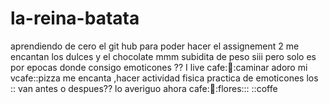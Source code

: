 # la-reina-batata 
aprendiendo de cero el git hub
para poder hacer el assignement 2
me encantan los dulces y el chocolate mmm subidita de peso siii pero solo es por epocas
donde consigo emoticones ??
I live cafe::pizza::caminar
adoro mi vcafe::pizza me encanta ,hacer actividad fisica
practica de emoticones los :: van antes o despues?? lo averiguo ahora
cafe::pizza::flores:::
::coffe
